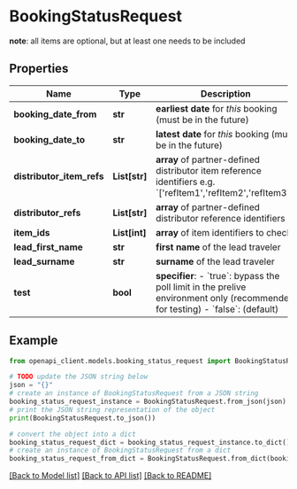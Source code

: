 # BookingStatusRequest

**note**: all items are optional, but at least one needs to be included

## Properties

Name | Type | Description | Notes
------------ | ------------- | ------------- | -------------
**booking_date_from** | **str** | **earliest date** for *this* booking (must be in the future) | [optional] 
**booking_date_to** | **str** | **latest date** for *this* booking (must be in the future) | [optional] 
**distributor_item_refs** | **List[str]** | **array** of partner-defined distributor item reference identifiers e.g. &#x60;[&#39;refItem1&#39;,&#39;refItem2&#39;,&#39;refItem3&#39;]&#x60; | [optional] 
**distributor_refs** | **List[str]** | **array** of partner-defined distributor reference identifiers | [optional] 
**item_ids** | **List[int]** | **array** of item identifiers to check | [optional] 
**lead_first_name** | **str** | **first name** of the lead traveler | [optional] 
**lead_surname** | **str** | **surname** of the lead traveler | [optional] 
**test** | **bool** | **specifier**: - &#x60;true&#x60;: bypass the poll limit in the prelive environment only (recommended for testing) - &#x60;false&#x60;: (default)  | [optional] 

## Example

```python
from openapi_client.models.booking_status_request import BookingStatusRequest

# TODO update the JSON string below
json = "{}"
# create an instance of BookingStatusRequest from a JSON string
booking_status_request_instance = BookingStatusRequest.from_json(json)
# print the JSON string representation of the object
print(BookingStatusRequest.to_json())

# convert the object into a dict
booking_status_request_dict = booking_status_request_instance.to_dict()
# create an instance of BookingStatusRequest from a dict
booking_status_request_from_dict = BookingStatusRequest.from_dict(booking_status_request_dict)
```
[[Back to Model list]](../README.md#documentation-for-models) [[Back to API list]](../README.md#documentation-for-api-endpoints) [[Back to README]](../README.md)


